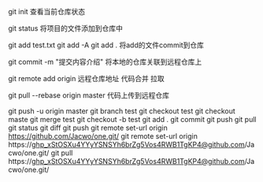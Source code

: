 git init
查看当前仓库状态

git status
将项目的文件添加到仓库中

git add test.txt
git add -A
git add .
将add的文件commit到仓库

git commit -m "提交内容介绍"
将本地的仓库关联到远程仓库上

git remote add origin 远程仓库地址
代码合并 拉取

git pull --rebase origin master
代码上传到远程仓库

git push -u origin master
git branch test
git checkout test
git checkout maste
git merge test
git checkout -b test
git add .
git commit 
git push
git pull
git status
git diff
git push
git remote set-url origin https://github.com/Jacwo/one.git/
git remote set-url origin https://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@github.com/Jacwo/one.git/
git pull https://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@github.com/Jacwo/one.git/



